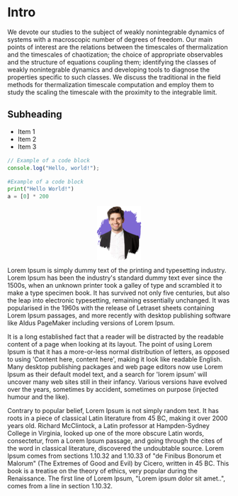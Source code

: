 # Intro
We devote our studies to the subject of weakly nonintegrable dynamics of systems with a macroscopic number of degrees of freedom. Our main points of interest are the relations between the timescales of thermalization and the timescales of chaotization; the choice of appropriate observables and the structure of equations coupling them; identifying the classes of weakly nonintegrable dynamics and developing tools to diagnose the properties specific to such classes. We discuss the traditional in the field methods for thermalization timescale computation and employ them to study the scaling the timescale with the proximity to the integrable limit. 

## Subheading
- Item 1
- Item 2
- Item 3

```js
// Example of a code block
console.log("Hello, world!");
```

```python
#Example of a code block
print("Hello World!")
a = [0] * 200
```

<div style="display: flex; justify-content: center;">
    <img src="../img/about-me.png" width=100px />
</div>

Lorem Ipsum is simply dummy text of the printing and typesetting industry. Lorem Ipsum has been the industry's standard dummy text ever since the 1500s, when an unknown printer took a galley of type and scrambled it to make a type specimen book. It has survived not only five centuries, but also the leap into electronic typesetting, remaining essentially unchanged. It was popularised in the 1960s with the release of Letraset sheets containing Lorem Ipsum passages, and more recently with desktop publishing software like Aldus PageMaker including versions of Lorem Ipsum.

It is a long established fact that a reader will be distracted by the readable content of a page when looking at its layout. The point of using Lorem Ipsum is that it has a more-or-less normal distribution of letters, as opposed to using 'Content here, content here', making it look like readable English. Many desktop publishing packages and web page editors now use Lorem Ipsum as their default model text, and a search for 'lorem ipsum' will uncover many web sites still in their infancy. Various versions have evolved over the years, sometimes by accident, sometimes on purpose (injected humour and the like).

Contrary to popular belief, Lorem Ipsum is not simply random text. It has roots in a piece of classical Latin literature from 45 BC, making it over 2000 years old. Richard McClintock, a Latin professor at Hampden-Sydney College in Virginia, looked up one of the more obscure Latin words, consectetur, from a Lorem Ipsum passage, and going through the cites of the word in classical literature, discovered the undoubtable source. Lorem Ipsum comes from sections 1.10.32 and 1.10.33 of "de Finibus Bonorum et Malorum" (The Extremes of Good and Evil) by Cicero, written in 45 BC. This book is a treatise on the theory of ethics, very popular during the Renaissance. The first line of Lorem Ipsum, "Lorem ipsum dolor sit amet..", comes from a line in section 1.10.32.


